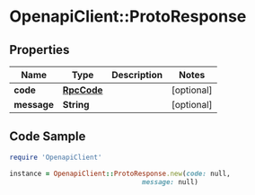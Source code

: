# OpenapiClient::ProtoResponse

## Properties

Name | Type | Description | Notes
------------ | ------------- | ------------- | -------------
**code** | [**RpcCode**](RpcCode.md) |  | [optional] 
**message** | **String** |  | [optional] 

## Code Sample

```ruby
require 'OpenapiClient'

instance = OpenapiClient::ProtoResponse.new(code: null,
                                 message: null)
```



